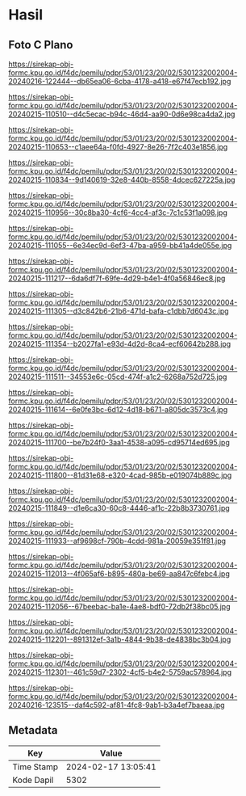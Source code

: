 # Hasil

## Foto C Plano

https://sirekap-obj-formc.kpu.go.id/f4dc/pemilu/pdpr/53/01/23/20/02/5301232002004-20240216-122444--db65ea06-6cba-4178-a418-e67f47ecb192.jpg

https://sirekap-obj-formc.kpu.go.id/f4dc/pemilu/pdpr/53/01/23/20/02/5301232002004-20240215-110510--d4c5ecac-b94c-46d4-aa90-0d6e98ca4da2.jpg

https://sirekap-obj-formc.kpu.go.id/f4dc/pemilu/pdpr/53/01/23/20/02/5301232002004-20240215-110653--c1aee64a-f0fd-4927-8e26-7f2c403e1856.jpg

https://sirekap-obj-formc.kpu.go.id/f4dc/pemilu/pdpr/53/01/23/20/02/5301232002004-20240215-110834--9d140619-32e8-440b-8558-4dcec627225a.jpg

https://sirekap-obj-formc.kpu.go.id/f4dc/pemilu/pdpr/53/01/23/20/02/5301232002004-20240215-110956--30c8ba30-4cf6-4cc4-af3c-7c1c53f1a098.jpg

https://sirekap-obj-formc.kpu.go.id/f4dc/pemilu/pdpr/53/01/23/20/02/5301232002004-20240215-111055--6e34ec9d-6ef3-47ba-a959-bb41a4de055e.jpg

https://sirekap-obj-formc.kpu.go.id/f4dc/pemilu/pdpr/53/01/23/20/02/5301232002004-20240215-111217--6da6df7f-69fe-4d29-b4e1-4f0a56846ec8.jpg

https://sirekap-obj-formc.kpu.go.id/f4dc/pemilu/pdpr/53/01/23/20/02/5301232002004-20240215-111305--d3c842b6-21b6-471d-bafa-c1dbb7d6043c.jpg

https://sirekap-obj-formc.kpu.go.id/f4dc/pemilu/pdpr/53/01/23/20/02/5301232002004-20240215-111354--b2027fa1-e93d-4d2d-8ca4-ecf60642b288.jpg

https://sirekap-obj-formc.kpu.go.id/f4dc/pemilu/pdpr/53/01/23/20/02/5301232002004-20240215-111511--34553e6c-05cd-474f-a1c2-6268a752d725.jpg

https://sirekap-obj-formc.kpu.go.id/f4dc/pemilu/pdpr/53/01/23/20/02/5301232002004-20240215-111614--6e0fe3bc-6d12-4d18-b671-a805dc3573c4.jpg

https://sirekap-obj-formc.kpu.go.id/f4dc/pemilu/pdpr/53/01/23/20/02/5301232002004-20240215-111700--be7b24f0-3aa1-4538-a095-cd95714ed695.jpg

https://sirekap-obj-formc.kpu.go.id/f4dc/pemilu/pdpr/53/01/23/20/02/5301232002004-20240215-111800--81d31e68-e320-4cad-985b-e019074b889c.jpg

https://sirekap-obj-formc.kpu.go.id/f4dc/pemilu/pdpr/53/01/23/20/02/5301232002004-20240215-111849--d1e6ca30-60c8-4446-af1c-22b8b3730761.jpg

https://sirekap-obj-formc.kpu.go.id/f4dc/pemilu/pdpr/53/01/23/20/02/5301232002004-20240215-111933--af9698cf-790b-4cdd-981a-20059e351f81.jpg

https://sirekap-obj-formc.kpu.go.id/f4dc/pemilu/pdpr/53/01/23/20/02/5301232002004-20240215-112013--4f065af6-b895-480a-be69-aa847c6febc4.jpg

https://sirekap-obj-formc.kpu.go.id/f4dc/pemilu/pdpr/53/01/23/20/02/5301232002004-20240215-112056--67beebac-ba1e-4ae8-bdf0-72db2f38bc05.jpg

https://sirekap-obj-formc.kpu.go.id/f4dc/pemilu/pdpr/53/01/23/20/02/5301232002004-20240215-112201--891312ef-3a1b-4844-9b38-de4838bc3b04.jpg

https://sirekap-obj-formc.kpu.go.id/f4dc/pemilu/pdpr/53/01/23/20/02/5301232002004-20240215-112301--461c59d7-2302-4cf5-b4e2-5759ac578964.jpg

https://sirekap-obj-formc.kpu.go.id/f4dc/pemilu/pdpr/53/01/23/20/02/5301232002004-20240216-123515--daf4c592-af81-4fc8-9ab1-b3a4ef7baeaa.jpg


## Metadata

| Key        | Value               |
| ---------- | ------------------- |
| Time Stamp | 2024-02-17 13:05:41 |
| Kode Dapil | 5302                |




